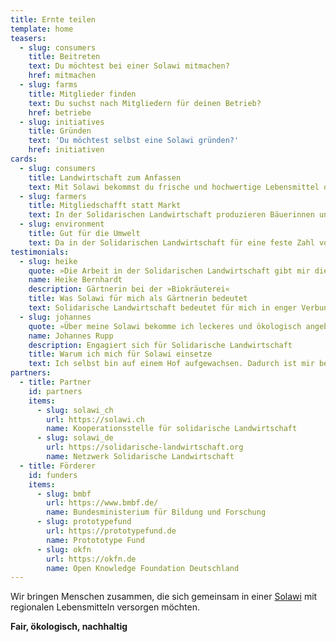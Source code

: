 ```yaml
---
title: Ernte teilen
template: home
teasers:
  - slug: consumers
    title: Beitreten
    text: Du möchtest bei einer Solawi mitmachen?
    href: mitmachen
  - slug: farms
    title: Mitglieder finden
    text: Du suchst nach Mitgliedern für deinen Betrieb?
    href: betriebe
  - slug: initiatives
    title: Gründen
    text: 'Du möchtest selbst eine Solawi gründen?'
    href: initiativen
cards:
  - slug: consumers
    title: Landwirtschaft zum Anfassen
    text: Mit Solawi bekommst du frische und hochwertige Lebensmittel direkt von deinem Hof. Du erhältst Einblick in die Erzeugung deiner Lebensmittel, kannst bei Mitmachtagen mithelfen und lernst interessante Menschen kennen.
  - slug: farmers
    title: Mitgliedschafft statt Markt
    text: In der Solidarischen Landwirtschaft produzieren Bäuerinnen und Bauern nicht mehr für den Markt, sondern für einen feste Zahl von Verbraucher*innen. Diese Mitglieder verpflichten sich für ein Wirtschaftsjahr, einen festen Betrag an den landwirtschaftlichen Betrieb zu zahlen und gelegentlich in der Landwirtschaft mitzuhelfen.
  - slug: environment
    title: Gut für die Umwelt
    text: Da in der Solidarischen Landwirtschaft für eine feste Zahl von Abnehmern in der Region produziert wird, verkürzen sich Transportwege und es müssen weniger Lebensmittel weggeworfen werden. Auch der Verpackungsmüll wird stark reduziert, da auf Einwegverpackungen verzichtet werden kann.
testimonials:
  - slug: heike
    quote: »Die Arbeit in der Solidarischen Landwirtschaft gibt mir die Möglichkeit zusammen in einer Gemeinschaft mit anderen Menschen etwas sinnvolles zu tun und wichtige Dinge zu bewegen. Das macht mich zufrieden und glücklich.«
    name: Heike Bernhardt
    description: Gärtnerin bei der »Biokräuterei«
    title: Was Solawi für mich als Gärtnerin bedeutet
    text: Solidarische Landwirtschaft bedeutet für mich in enger Verbundenheit mit der Natur zu arbeiten. Losgelöst von der Produktion für den Markt kann ich zum Beispiel unseren Anbau besser an das Wetter anpassen und damit können wir ressourcenschonender produzieren. Es ermöglicht uns Zeit und Resourcen in Humusaufbau und Bodenfruchtbarkeit zu investieren und neue Dinge auszuprobieren. Genau das braucht die Landwirtschaft, um auf den Klimawandel reagieren zu können. Die ganzjährige Versorgung von ca. 300 Menschen mit Gemüse ist eine schöne Herausfordung, aber auch eine gemeinsame Verantwortung. Ernte und Risiken werden geteilt. Solawi ermöglicht den stetigen Austausch zwischen Erzeugern und Verbrauchern. Den braucht es, um eine kleinbäuerliche Landwirtschaft zu erhalten und die regionale Versorgung mit Lebensmitteln und Ernährungssouveränität zu sichern.
  - slug: johannes
    quote: »Über meine Solawi bekomme ich leckeres und ökologisch angebautes Gemüse. Und ich lerne die Menschen kennen, die sich bei Sonne, Wind und Regen um den Anbau und die Pflege meiner Lebensmittel kümmern.«
    name: Johannes Rupp
    description: Engagiert sich für Solidarische Landwirtschaft
    title: Warum ich mich für Solawi einsetze
    text: Ich selbst bin auf einem Hof aufgewachsen. Dadurch ist mir bewusst, wie anstrengend die Arbeit in der Landwirtschaft ist und wie hart jeder Euro verdient wird. Die Tragweite des Irrsinns der Agrarpolitik konnte ich erst später, nach Jugend auf dem Hof, überblicken. Meines Erachtens bedarf es dringend einer Agrarwende. Mein Wirken in der Solawi sehe ich als einen kleinen aber gleichzeitig sehr wichtigen Beitrag.
partners:
  - title: Partner
    id: partners
    items:
      - slug: solawi_ch
        url: https://solawi.ch
        name: Kooperationsstelle für solidarische Landwirtschaft
      - slug: solawi_de
        url: https://solidarische-landwirtschaft.org
        name: Netzwerk Solidarische Landwirtschaft
  - title: Förderer
    id: funders
    items:
      - slug: bmbf
        url: https://www.bmbf.de/
        name: Bundesministerium für Bildung und Forschung
      - slug: prototypefund
        url: https://prototypefund.de
        name: Protototype Fund
      - slug: okfn
        url: https://okfn.de
        name: Open Knowledge Foundation Deutschland
---
```


Wir bringen Menschen zusammen, die sich gemeinsam in einer [Solawi](/was-ist-solawi) mit regionalen Lebensmitteln versorgen&nbsp;möchten.

**Fair, ökologisch, nachhaltig**
